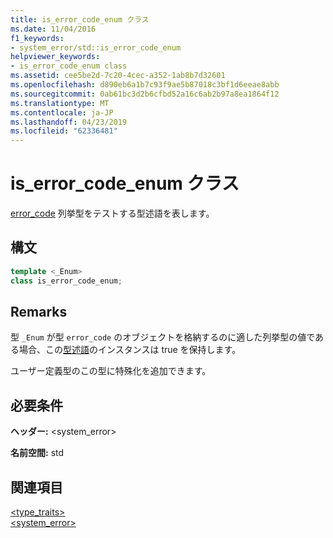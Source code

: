 ```yaml
---
title: is_error_code_enum クラス
ms.date: 11/04/2016
f1_keywords:
- system_error/std::is_error_code_enum
helpviewer_keywords:
- is_error_code_enum class
ms.assetid: cee5be2d-7c20-4cec-a352-1ab8b7d32601
ms.openlocfilehash: d890eb6a1b7c93f9ae5b87018c3bf1d6eeae8abb
ms.sourcegitcommit: 0ab61bc3d2b6cfbd52a16c6ab2b97a8ea1864f12
ms.translationtype: MT
ms.contentlocale: ja-JP
ms.lasthandoff: 04/23/2019
ms.locfileid: "62336481"
---
```

# <a name="iserrorcodeenum-class"></a>is_error_code_enum クラス

[error_code](../standard-library/error-code-class.md) 列挙型をテストする型述語を表します。

## <a name="syntax"></a>構文

```cpp
template <_Enum>
class is_error_code_enum;
```

## <a name="remarks"></a>Remarks

型 `_Enum` が型 `error_code` のオブジェクトを格納するのに適した列挙型の値である場合、この[型述語](../standard-library/type-traits.md)のインスタンスは true を保持します。

ユーザー定義型のこの型に特殊化を追加できます。

## <a name="requirements"></a>必要条件

**ヘッダー:** \<system_error>

**名前空間:** std

## <a name="see-also"></a>関連項目

[<type_traits>](../standard-library/type-traits.md)<br/>
[<system_error>](../standard-library/system-error.md)<br/>
